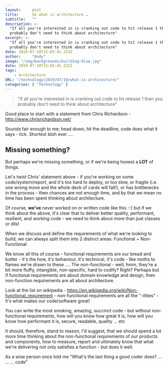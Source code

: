 ```yaml
---
layout:     post 
title:      So what is architecture …
subtitle:   ""
description: >-
  "If all you're interested in is cranking out code to hit release 1 then you
  probably don't need to think about architecture"
excerpt: >-
  "If all you're interested in is cranking out code to hit release 1 then you
  probably don't need to think about architecture"
date: 2019-07-10T15:03:41.215Z
author:     "Andy"
image: "/img/backgrounds/building-blue.jpg"
date: 2019-07-10T15:03:41.215Z
tags:
    - Architecture
URL: "/technology/2019/07/10/what-is-architecture/"
categories: [ "Technology" ]
---
```

  
> "If all you're interested in is cranking out code to hit release 1 then you probably don't need to think about architecture"

Good place to start with a statement from Chris Richardson - <http://www.chrisrichardson.net/>

Sounds fair enough to me; head down, hit the deadline, code does what it says - tick.  Shortest bloh ever ....

## Missing something?

But perhaps we're missing something, or if we're being honest a **LOT** of things. 

Let's twist Chris' statement above - if you're working on some code/system/report, and it's too hard to deploy, or too slow, or fragile (i.e. one wrong move and the whole deck of cards will fall!), or has bottlenecks in the process  - then chances are not enough time, and by that we mean no time has been spent thinking about architecture.  

Of course, **we've** never worked on or written code like this :-) but if we think about the above, it's clear that to deliver better quality, performant, resilient, and working code - we need to think about more than just classes or dlls! 

When we discuss and define the requirements of what we're looking to build; we can always split them into 2 distinct areas: Functional  + Non-Functional

We know all this of course - functional requirements are our bread and butter - it's the how, it's behaviour, it's technical, it's code - like moths to flames we're drawn to these …. The non-functional - well, hmm, they're a bit more fluffy, intangible, non-specific, hard to codify?  Right? Perhaps but if functional requirements are about domain knowledge and design, then non-function requirements are all about architecture.

Look at the list on wikipedia - <https://en.wikipedia.org/wiki/Non-functional_requirement> - non-functional requirements are all the "-ilities" - it's what makes our code/software great!

You can write the most smoking, amazing, succinct code - but without non-functional requirements, how will you know how great it is, how will you know how performant it is, secure, readable, quality … etc  

It should, therefore, stand to reason, I'd suggest, that we should spend a lot more time thinking about the non-functional requirements of our products and components, how to measure, report and ultimately know that what we're delivering not only satisfies a function - but does it well.

As a wise person once told me "What's the last thing a good coder does? … … … code"